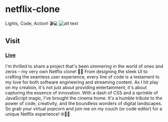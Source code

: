 # netflix-clone

Lights, Code, Action! 🎬💻
![alt text](https://scontent.fman7-1.fna.fbcdn.net/v/t39.30808-6/371798533_122115971462007747_5430805945650083110_n.jpg?_nc_cat=108&ccb=1-7&_nc_sid=49d041&_nc_ohc=d3pGhXTMUuUAX-PaAoU&_nc_ht=scontent.fman7-1.fna&oh=00_AfB4OIB9AhvoyBrqm5EVFG6uqfwGQQeLV0GOra2IzCZ_Ag&oe=6512E623)

## Visit
### [Live](https://rizwan-netflix.web.app/)

I'm thrilled to share a project that's been simmering in the world of ones and zeros – my very own Netflix clone! 🍿🎉
From designing the sleek UI to crafting the seamless user experience, every line of code is a testament to my love for both software engineering and streaming content. As I hit play on my creation, it's not just about providing entertainment; it's about capturing the essence of innovation.
With a dash of CSS and a sprinkle of JavaScript magic, I've brought the cinema home. It's a humble tribute to the power of code, creativity, and the boundless wonders of digital landscapes. So grab your virtual popcorn and join me on my couch (or code editor) for a unique Netflix experience! 🌐🍕🎥
